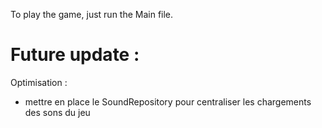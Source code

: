 To play the game, just run the Main file. 

# Future update : 
Optimisation : 
  - mettre en place le SoundRepository pour centraliser les chargements des sons du jeu

